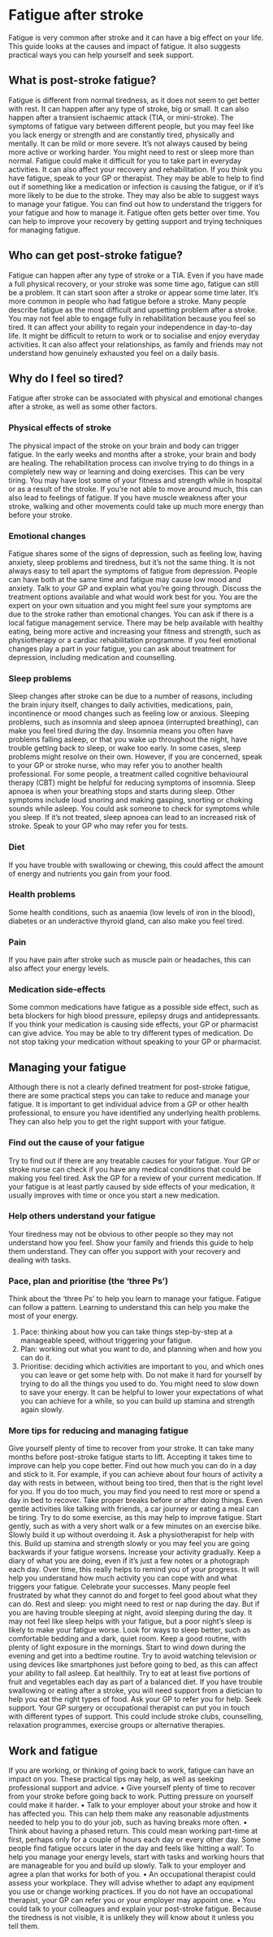 # Fatigue after stroke
Fatigue is very common after stroke and it can have a big effect on your life. This guide looks at the causes and impact of fatigue. It also suggests practical ways you can help yourself and seek support.

## What is post-stroke fatigue?
Fatigue is different from normal tiredness, as it does not seem to get better with rest. It can happen after any type of stroke, big or small. It can also happen after a transient ischaemic attack (TIA, or mini-stroke).
The symptoms of fatigue vary between different people, but you may feel like you lack energy or strength and are constantly tired, physically and mentally. It can be mild or more severe.
It’s not always caused by being more active or working harder. You might need to rest or sleep more than normal. Fatigue could make it difficult for you to take part in everyday activities. It can also affect your recovery and rehabilitation.
If you think you have fatigue, speak to your GP or therapist. They may be able to help to find out if something like a medication or infection is causing the fatigue, or if it’s more likely to be due to the stroke. They may also be able to suggest ways to manage your fatigue.
You can find out how to understand the triggers for your fatigue and how to manage it. Fatigue often gets better over time. You can help to improve your recovery by getting support and trying techniques for managing fatigue.

## Who can get post-stroke fatigue?
Fatigue can happen after any type of stroke or a TIA. Even if you have made a full physical recovery, or your stroke was some time ago, fatigue can still be a problem. It can start soon after a stroke or appear some time later. It’s more common in people who had fatigue before a stroke.
Many people describe fatigue as the most difficult and upsetting problem after a stroke. You may not feel able to engage fully in rehabilitation because you feel so tired. It can affect your ability to regain your independence in day-to-day life. It might be difficult to return to work or to socialise and enjoy everyday activities. It can also affect your relationships, as family and friends may not understand how genuinely exhausted you feel on a daily basis.

## Why do I feel so tired?
Fatigue after stroke can be associated with physical and emotional changes after a stroke, as well as some other factors.
### Physical effects of stroke
The physical impact of the stroke on your brain and body can trigger fatigue. In the early weeks and months after a stroke, your brain and body are healing.
The rehabilitation process can involve trying to do things in a completely new way or learning and doing exercises. This can be very tiring.
You may have lost some of your fitness and strength while in hospital or as a result of the stroke. If you’re not able to move around much, this can also lead to feelings of fatigue.
If you have muscle weakness after your stroke, walking and other movements could take up much more energy than before your stroke.
### Emotional changes
Fatigue shares some of the signs of depression, such as feeling low, having anxiety, sleep problems and tiredness, but it’s not the same thing.
It is not always easy to tell apart the symptoms of fatigue from depression. People can have both at the same time and fatigue may cause low mood and anxiety.
Talk to your GP and explain what you’re going through. Discuss the treatment options available and what would work best for you. You are the expert on your own situation and you might feel sure your symptoms are due to the stroke rather than emotional changes.
You can ask if there is a local fatigue management service. There may be help available with healthy eating, being more active and increasing your fitness and strength, such as physiotherapy or a cardiac rehabilitation programme.
If you feel emotional changes play a part in your fatigue, you can ask about treatment for depression, including medication and counselling.
### Sleep problems
Sleep changes after stroke can be due to a number of reasons, including the brain injury itself, changes to daily activities, medications, pain, incontinence or mood changes such as feeling low or anxious.
Sleeping problems, such as insomnia and sleep apnoea (interrupted breathing), can make you feel tired during the day.
Insomnia means you often have problems falling asleep, or that you wake up throughout the night, have trouble getting back to sleep, or wake too early. In some cases, sleep problems might resolve on their own. However, if you are concerned, speak to your GP or stroke nurse, who may refer you to another health professional. For some people, a treatment called cognitive behavioural therapy (CBT) might be helpful for reducing symptoms of insomnia.
Sleep apnoea is when your breathing stops and starts during sleep. Other symptoms include loud snoring and making gasping, snorting or choking sounds while asleep. You could ask someone to check for symptoms while you sleep. If it’s not treated, sleep apnoea can lead to an increased risk of stroke. Speak to your GP who may refer you for tests.
### Diet
If you have trouble with swallowing or chewing, this could affect the amount of energy and nutrients you gain from your food.
### Health problems
Some health conditions, such as anaemia (low levels of iron in the blood), diabetes or an underactive thyroid gland, can also make you feel tired.
### Pain
If you have pain after stroke such as muscle pain or headaches, this can also affect your energy levels.
### Medication side-effects
Some common medications have fatigue as a possible side effect, such as beta blockers for high blood pressure, epilepsy drugs and antidepressants.
If you think your medication is causing side effects, your GP or pharmacist can give advice. You may be able to try different types of medication. Do not stop taking your medication without speaking to your GP or pharmacist.
## Managing your fatigue
Although there is not a clearly defined treatment for post-stroke fatigue, there are some practical steps you can take to reduce and manage your fatigue.
It is important to get individual advice from a GP or other health professional, to ensure you have identified any underlying health problems. They can also help you to get the right support with your fatigue.
### Find out the cause of your fatigue
Try to find out if there are any treatable causes for your fatigue. Your GP or stroke nurse can check if you have any medical conditions that could be making you feel tired.
Ask the GP for a review of your current medication. If your fatigue is at least partly caused by side effects of your medication, it usually improves with time or once you start a new medication.
### Help others understand your fatigue
Your tiredness may not be obvious to other people so they may not understand how you feel. Show your family and friends this guide to help them understand. They can offer you support with your recovery and dealing with tasks.
### Pace, plan and prioritise (the ‘three Ps’)
Think about the ‘three Ps’ to help you learn to manage your fatigue. Fatigue can follow a pattern. Learning to understand this can help you make the most of your energy.
1. Pace: thinking about how you can take things step-by-step at a manageable speed, without triggering your fatigue.
2. Plan: working out what you want to do, and planning when and how you can do it.
3. Prioritise: deciding which activities are important to you, and which ones you can leave or get some help with.
Do not make it hard for yourself by trying to do all the things you used to do. You might need to slow down to save your energy. It can be helpful to lower your expectations of what you can achieve for a while, so you can build up stamina and strength again slowly.
### More tips for reducing and managing fatigue
Give yourself plenty of time to recover from your stroke. It can take many months before post-stroke fatigue starts to lift. Accepting it takes time to improve can help you cope better.
Find out how much you can do in a day and stick to it. For example, if you can achieve about four hours of activity a day with rests in between, without being too tired, then that is the right level for you. If you do too much, you may find you need to rest more or spend a day in bed to recover.
Take proper breaks before or after doing things. Even gentle activities like talking with friends, a car journey or eating a meal can be tiring.
Try to do some exercise, as this may help to improve fatigue. Start gently, such as with a very short walk or a few minutes on an exercise bike. Slowly build it up without overdoing it. Ask a physiotherapist for help with this.
Build up stamina and strength slowly or you may feel you are going backwards if your fatigue worsens. Increase your activity gradually.
Keep a diary of what you are doing, even if it’s just a few notes or a photograph each day. Over time, this really helps to remind you of your progress. It will help you understand how much activity you can cope with and what triggers your fatigue.
Celebrate your successes. Many people feel frustrated by what they cannot do and forget to feel good about what they can do.
Rest and sleep: you might need to rest or nap during the day. But if you are having trouble sleeping at night, avoid sleeping during the day. It may not feel like sleep helps with your fatigue, but a poor night’s sleep is likely to make your fatigue worse. Look for ways to sleep better, such as comfortable bedding and a dark, quiet room. Keep a good routine, with plenty of light exposure in the mornings.
Start to wind down during the evening and get into a bedtime routine. Try to avoid watching television or using devices like smartphones just before going to bed, as this can affect your ability to fall asleep.
Eat healthily. Try to eat at least five portions of fruit and vegetables each day as part of a balanced diet. If you have trouble swallowing or eating after a stroke, you will need support from a dietician to help you eat the right types of food. Ask your GP to refer you for help.
Seek support. Your GP surgery or occupational therapist can put you in touch with different types of support. This could include stroke clubs, counselling, relaxation programmes, exercise groups or alternative therapies.

## Work and fatigue
If you are working, or thinking of going back to work, fatigue can have an impact on you. These practical tips may help, as well as seeking professional support and advice.
• Give yourself plenty of time to recover from your stroke before going back to work. Putting pressure on yourself could make it harder.
• Talk to your employer about your stroke and how it has affected you. This can help them make any reasonable adjustments needed to help you to do your job, such as having breaks more often.
• Think about having a phased return. This could mean working part-time at first, perhaps only for a couple of hours each day or every other day. Some people find fatigue occurs later in the day and feels like ‘hitting a wall’. To help you manage your energy levels, start with tasks and working hours that are manageable for you and build up slowly. Talk to your employer and agree a plan that works for both of you.
• An occupational therapist could assess your workplace. They will advise whether to adapt any equipment you use or change working practices. If you do not have an occupational therapist, your GP can refer you or your employer may appoint one.
• You could talk to your colleagues and explain your post-stroke fatigue. Because the tiredness is not visible, it is unlikely they will know about it unless you tell them.                                                                                                             
